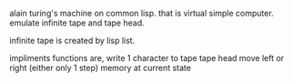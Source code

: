 alain turing's machine on common lisp.
that is virtual simple computer.
emulate infinite tape and tape head.

infinite tape is created by lisp list.

impliments functions are,
write 1 character to tape
tape head move left or right (either only 1 step)
memory at current state
